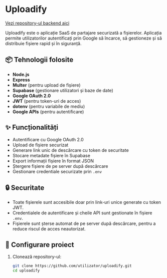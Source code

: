 # Uploadify

[Vezi repository-ul backend aici](https://github.com/top-dev-bln/server-upldfy)

Uploadify este o aplicație SaaS de partajare securizată a fișierelor. Aplicația permite utilizatorilor autentificați prin Google să încarce, să gestioneze și să distribuie fișiere rapid și în siguranță.



## 📦 Tehnologii folosite

- **Node.js**
- **Express**
- **Multer** (pentru upload de fișiere)
- **Supabase** (gestionare utilizatori și baze de date)
- **Google OAuth 2.0**
- **JWT** (pentru token-uri de acces)
- **dotenv** (pentru variabile de mediu)
- **Google APIs** (pentru autentificare)

## ✨ Funcționalități

- Autentificare cu Google OAuth 2.0
- Upload de fișiere securizat
- Generare link unic de descărcare cu token de securitate
- Stocare metadate fișiere în Supabase
- Export informații fișiere în format JSON
- Ștergere fișiere de pe server după descărcare
- Gestionare credentiale securizate prin `.env`

## 🔒 Securitate

- Toate fișierele sunt accesibile doar prin link-uri unice generate cu token JWT.
- Credentialele de autentificare și cheile API sunt gestionate în fișiere `.env`.
- Fişierele sunt șterse automat de pe server după descărcare, pentru a reduce riscul de acces neautorizat.

## 📄 Configurare proiect

1. Clonează repository-ul:
   ```bash
   git clone https://github.com/utilizator/uploadify.git
   cd uploadify